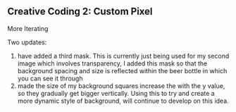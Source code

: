 ## Creative Coding 2: Custom Pixel

More Iterating

Two updates: 
1. have added a third mask. This is currently just being used for my second image which involves transparency, I added this mask so that the background spacing and size is reflected within the beer bottle in which you can see it through
2. made the size of my background squares increase the with the y value, so they gradually get bigger vertically. Using this to try and create a more dynamic style of background, will continue to develop on this idea.

